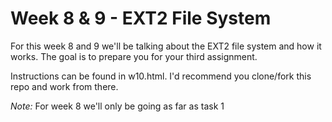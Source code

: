# Week 8 & 9 - EXT2 File System

For this week 8 and 9 we'll be talking about the EXT2 file system and how it works. The goal is to prepare you for your third assignment.

Instructions can be found in w10.html. I'd recommend you clone/fork this repo and work from there.

*Note:* For week 8 we'll only be going as far as task 1
